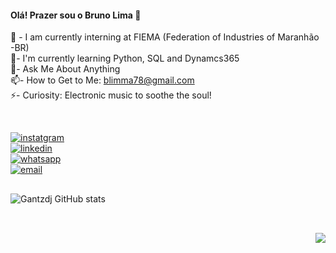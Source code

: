 #### Olá! Prazer sou o Bruno Lima 👋

<!--
**Gantzdj/Gantzdj** is a ✨ _special_ ✨ repository because its `README.md` (this file) appears on your GitHub profile.

Here are some ideas to get you started:

- 🔭 I’m currently working on ...
- 🌱 I’m currently learning ...
- 👯 I’m looking to collaborate on ...
- 🤔 I’m looking for help with ...
- 💬 Ask me about ...
- 📫 How to reach me: blimma78gmail.com
- 😄 Pronouns: ...
- ⚡ Fun fact: ...

-->

🔭 - I am currently interning at FIEMA (Federation of Industries of Maranhão -BR) 
<BR>
🌱-  I'm currently learning Python, SQL and Dynamcs365
<BR>
💬-  Ask Me About Anything 
<BR>
📫-  How to Get to Me: blimma78@gmail.com
<BR>
⚡- Curiosity: Electronic music to soothe the soul!



<br/>

[![instatgram](https://img.shields.io/badge/Instagram-E4405F?style=for-the-badge&logo=instagram&logoColor=white)](https://www.instagram.com/bsl_bruno)
<BR>
[![linkedin](https://img.shields.io/badge/LinkedIn-0077B5?style=for-the-badge&logo=linkedin&logoColor=white)](https://www.linkedin.com/in/bruno-santos-de-lima-1b96b9257/)
<BR>
[![whatsapp](https://img.shields.io/badge/WhatsApp-25D366?style=for-the-badge&logo=whatsapp&logoColor=white)](https://wa.me/qr/J7RRM56HGN2MK1)
<BR>
[![email](https://img.shields.io/badge/Gmail-D14836?style=for-the-badge&logo=gmail&logoColor=white)](mailto:blimma78@gmail.com)
<br>

##

![Gantzdj GitHub stats](https://github-readme-stats.vercel.app/api?username=Gantzdj&show_icons=true&theme=onedark)

##

<!--
[![GitHub Streak](https://streak-stats.demolab.com?user=Gantzdj&theme=sunset-gradient&hide_border=true&border_radius=5)](https://git.io/streak-stats)


<br/>

<details align="center">
  Profile visitors
  <br />
  <div align="center">
    <img
      alt="visitors counter"
      src="https://profile-counter.glitch.me/purnasth/count.svg"
    />
  </div>
</details>
-->

<br>
<div align="right">
  <a href="https://visitorbadge.io/status?path=https%3A%2F%2Fgithub.com%2FGantzdj%2FGantzdj%2Fedit%2Fmain%2FREADME.md"><img src="https://api.visitorbadge.io/api/visitors?path=https%3A%2F%2Fgithub.com%2FGantzdj%2FGantzdj%2Fedit%2Fmain%2FREADME.md&label=Visualiza%C3%A7%C3%B5es%20de%20Perfil&labelColor=%23ff8a65&countColor=%23697689&style=plastic&labelStyle=none" /></a>
</div>


<!--
obs: bootao de views
<a href="https://visitorbadge.io/status?path=https%3A%2F%2Fgithub.com%2FGantzdj%2FGantzdj%2Fedit%2Fmain%2FREADME.md"><img src="https://api.visitorbadge.io/api/visitors?path=https%3A%2F%2Fgithub.com%2FGantzdj%2FGantzdj%2Fedit%2Fmain%2FREADME.md&label=Profile%20Views&labelColor=%23ff8a65&countColor=%23697689&style=plastic&labelStyle=none" /></a>
<br/>
-->
